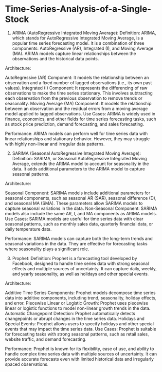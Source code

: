 # Time-Series-Analysis-of-a-Single-Stock


1. ARIMA (AutoRegressive Integrated Moving Average):
Definition: ARIMA, which stands for AutoRegressive Integrated Moving Average, is a popular time series forecasting model. It is a combination of three components: AutoRegressive (AR), Integrated (I), and Moving Average (MA). ARIMA models capture linear relationships between the observations and the historical data points.

Architecture:

AutoRegressive (AR) Component: It models the relationship between an observation and a fixed number of lagged observations (i.e., its own past values).
Integrated (I) Component: It represents the differencing of raw observations to make the time series stationary. This involves subtracting each observation from the previous observation to remove trends or seasonality.
Moving Average (MA) Component: It models the relationship between an observation and the residual errors from a moving average model applied to lagged observations.
Use Cases: ARIMA is widely used in finance, economics, and other fields for time series forecasting tasks, such as stock price prediction, demand forecasting, and sales forecasting.

Performance: ARIMA models can perform well for time series data with linear relationships and stationary behavior. However, they may struggle with highly non-linear and irregular data patterns.

2. SARIMA (Seasonal AutoRegressive Integrated Moving Average):
Definition: SARIMA, or Seasonal AutoRegressive Integrated Moving Average, extends the ARIMA model to account for seasonality in the data. It adds additional parameters to the ARIMA model to capture seasonal patterns.

Architecture:

Seasonal Component: SARIMA models include additional parameters for seasonal components, such as seasonal AR (SAR), seasonal difference (D), and seasonal MA (SMA). These parameters allow SARIMA models to capture seasonal variations in the data.
Non-Seasonal Component: SARIMA models also include the same AR, I, and MA components as ARIMA models.
Use Cases: SARIMA models are useful for time series data with clear seasonal patterns, such as monthly sales data, quarterly financial data, or daily temperature data.

Performance: SARIMA models can capture both the long-term trends and seasonal variations in the data. They are effective for forecasting tasks where seasonality plays a significant role.

3. Prophet:
Definition: Prophet is a forecasting tool developed by Facebook, designed to handle time series data with strong seasonal effects and multiple sources of uncertainty. It can capture daily, weekly, and yearly seasonality, as well as holidays and other special events.

Architecture:

Additive Time Series Components: Prophet models decompose time series data into additive components, including trend, seasonality, holiday effects, and error.
Piecewise Linear or Logistic Growth: Prophet uses piecewise linear or logistic functions to model non-linear growth trends in the data.
Automatic Changepoint Detection: Prophet automatically detects changepoints or abrupt changes in the time series data.
Holidays and Special Events: Prophet allows users to specify holidays and other special events that may impact the time series data.
Use Cases: Prophet is suitable for forecasting tasks with strong seasonal patterns, such as retail sales, website traffic, and demand forecasting.

Performance: Prophet is known for its flexibility, ease of use, and ability to handle complex time series data with multiple sources of uncertainty. It can provide accurate forecasts even with limited historical data and irregularly spaced observations.
